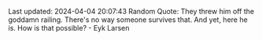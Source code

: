 Last updated: 2024-04-04 20:07:43
Random Quote: They threw him off the goddamn railing. There's no way someone survives that. And yet, here he is. How is that possible? - Eyk Larsen